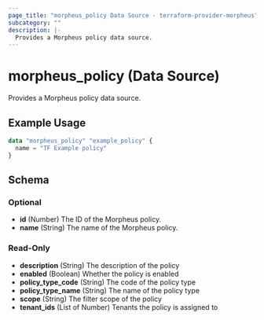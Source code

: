 ```yaml
---
page_title: "morpheus_policy Data Source - terraform-provider-morpheus"
subcategory: ""
description: |-
  Provides a Morpheus policy data source.
---
```


# morpheus_policy (Data Source)

Provides a Morpheus policy data source.

## Example Usage

```terraform
data "morpheus_policy" "example_policy" {
  name = "TF Example policy"
}
```

<!-- schema generated by tfplugindocs -->
## Schema

### Optional

- **id** (Number) The ID of the Morpheus policy.
- **name** (String) The name of the Morpheus policy.

### Read-Only

- **description** (String) The description of the policy
- **enabled** (Boolean) Whether the policy is enabled
- **policy_type_code** (String) The code of the policy type
- **policy_type_name** (String) The name of the policy type
- **scope** (String) The filter scope of the policy
- **tenant_ids** (List of Number) Tenants the policy is assigned to